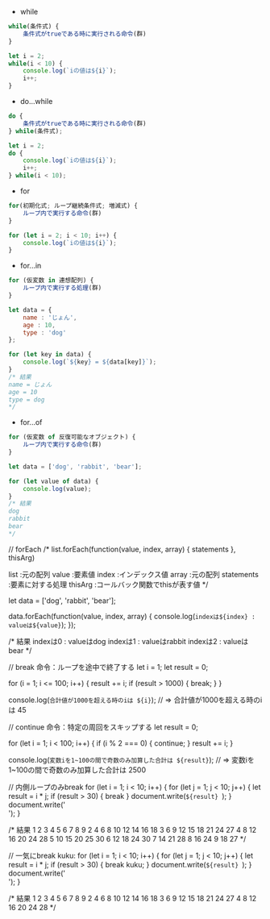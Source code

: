 - while
```JavaScript
while(条件式) {
	条件式がtrueである時に実行される命令(群)
}

let i = 2;
while(i < 10) {
	console.log(`iの値は${i}`);
	i++;
}
```

- do...while
```JavaScript
do {
	条件式がtrueである時に実行される命令(群)
} while(条件式);

let i = 2;
do {
	console.log(`iの値は${i}`);
	i++;
} while(i < 10);
```

- for
```JavaScript
for(初期化式; ループ継続条件式; 増減式) {
	ループ内で実行する命令(群)
}

for (let i = 2; i < 10; i++) {
	console.log(`iの値は${i}`);
}
```

- for...in
```JavaScript
for (仮変数 in 連想配列) {
	ループ内で実行する処理(群)
}

let data = {
	name : 'じょん',
	age : 10,
	type : 'dog'
};

for (let key in data) {
	console.log(`${key} = ${data[key]}`);
}
/* 結果
name = じょん
age = 10
type = dog
*/
```

- for...of
```JavaScript
for (仮変数 of 反復可能なオブジェクト) {
	ループ内で実行する命令(群)
}

let data = ['dog', 'rabbit', 'bear'];

for (let value of data) {
	console.log(value);
}
/* 結果
dog
rabbit
bear
*/
```

// forEach
/* 
list.forEach(function(value, index, array) {
	statements
}, thisArg)

list       :元の配列
value      :要素値
index      :インデックス値
array      :元の配列
statements :要素に対する処理
thisArg    :コールバック関数でthisが表す値
*/

let data = ['dog', 'rabbit', 'bear'];

data.forEach(function(value, index, array) {
	console.log(`indexは${index} : valueは${value}`);
});

/* 結果
indexは0 : valueはdog
indexは1 : valueはrabbit
indexは2 : valueはbear
*/


// break 命令：ループを途中で終了する
let i = 1;
let result = 0;

for (i = 1; i <= 100; i++) {
	result += i;
	if (result > 1000) { break; }
}

console.log(`合計値が1000を超える時のiは ${i}`);
// => 合計値が1000を超える時のiは 45


// continue 命令：特定の周回をスキップする
let result = 0;

for (let i = 1; i < 100; i++) {
	if (i % 2 === 0) { continue; }
	result += i;
}

console.log(`変数iを1~100の間で奇数のみ加算した合計は ${result}`);
// => 変数iを1~100の間で奇数のみ加算した合計は 2500


// 内側ループのみbreak
for (let i = 1; i < 10; i++) {
	for (let j = 1; j < 10; j++) {
		let result = i * j;
		if (result > 30) { break }
		document.write(`${result} `);
	}
	document.write('<br />');
}

/* 結果
1 2 3 4 5 6 7 8 9
2 4 6 8 10 12 14 16 18
3 6 9 12 15 18 21 24 27
4 8 12 16 20 24 28
5 10 15 20 25 30
6 12 18 24 30
7 14 21 28
8 16 24
9 18 27
*/


// 一気にbreak
kuku:
for (let i = 1; i < 10; i++) {
	for (let j = 1; j < 10; j++) {
		let result = i * j;
		if (result > 30) { break kuku; }
		document.write(`${result} `);
	}
	document.write('<br />');
}

/* 結果
1 2 3 4 5 6 7 8 9
2 4 6 8 10 12 14 16 18
3 6 9 12 15 18 21 24 27
4 8 12 16 20 24 28
*/
